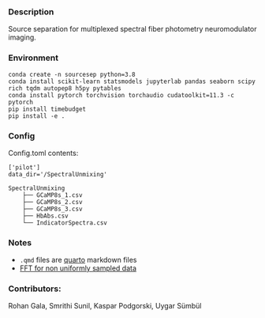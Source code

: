 ### Description

Source separation for multiplexed spectral fiber photometry neuromodulator imaging.

### Environment
```
conda create -n sourcesep python=3.8
conda install scikit-learn statsmodels jupyterlab pandas seaborn scipy rich tqdm autopep8 h5py pytables
conda install pytorch torchvision torchaudio cudatoolkit=11.3 -c pytorch
pip install timebudget
pip install -e .
```

### Config
Config.toml contents:
```
['pilot']
data_dir='/SpectralUnmixing'
```

```
SpectralUnmixing
    ├── GCaMP8s_1.csv
    ├── GCaMP8s_2.csv
    ├── GCaMP8s_3.csv
    ├── HbAbs.csv
    └── IndicatorSpectra.csv 
```


### Notes
 - `.qmd` files are [quarto](https://quarto.org/) markdown files
 - [FFT for non uniformly sampled data](https://github.com/flatironinstitute/finufft)
 

### Contributors:
Rohan Gala, Smrithi Sunil, Kaspar Podgorski, Uygar Sümbül